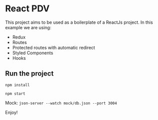 # React PDV

This project aims to be used as a boilerplate of a ReactJs project.
In this example we are using:
- Redux
- Routes
- Protected routes with automatic redirect
- Styled Components
- Hooks

## Run the project

```npm install```

```npm start```

Mock: ```json-server --watch mock/db.json --port 3004```

Enjoy!